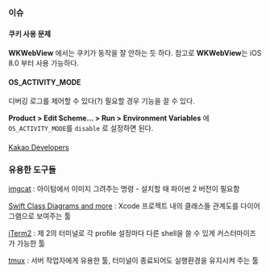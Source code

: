 ### 이슈

#### 쿠키 사용 문제

**WKWebView** 에서는 쿠키가 동작을 잘 안하는 듯 하다. 참고로 **WKWebView**는 iOS 8.0 부터 사용 가능하다.

#### OS\_ACTIVITY\_MODE

디버깅 로그를 제어할 수 있다(?) 필요할 경우 기능을 끌 수 있다.

**Product > Edit Scheme... > Run > Environment Variables** 에 `OS_ACTIVITY_MODE`를 `disable` 로 설정하면 된다.

####

[Kakao Developers](https://developers.kakao.com)
 
### 유용한 도구들

[imgcat](https://github.com/eddieantonio/imgcat) : 아이텀에서 이미지 그려주는 명령 - 설치할 때 파이썬 2 버전이 필요함

[Swift Class Diagrams and more](https://martinmitrevski.com/2016/10/12/swift-class-diagrams-and-more/) : Xcode 프로젝트 내의 클래스들 관계도를 다이어그램으로 보여주는 툴

[iTerm2](https://www.iterm2.com) : 제 2의 터미널로 각 profile 설정마다 다른 shell을 쓸 수 있게 커스터마이즈가 가능한 툴

[tmux](https://tmux.github.io) : 서버 작업자에게 유용한 툴, 터미널이 종료되어도 실행환경을 유지시켜 주는 툴

